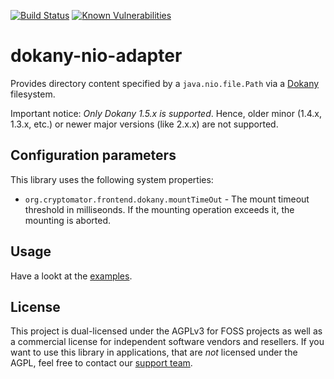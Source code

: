 [![Build Status](https://github.com/cryptomator/dokany-nio-adapter/workflows/Build/badge.svg)](https://github.com/cryptomator/dokany-nio-adapter/actions?query=workflow%3ABuild)
[![Known Vulnerabilities](https://snyk.io/test/github/cryptomator/dokany-nio-adapter/badge.svg)](https://snyk.io/test/github/cryptomator/dokany-nio-adapter)

# dokany-nio-adapter
Provides directory content specified by a `java.nio.file.Path` via a [Dokany](https://dokan-dev.github.io/) filesystem.

Important notice: *Only Dokany 1.5.x is supported*. Hence, older minor (1.4.x, 1.3.x, etc.) or newer major versions (like 2.x.x) are not supported.

## Configuration parameters

This library uses the following system properties:

* `org.cryptomator.frontend.dokany.mountTimeOut` - The mount timeout threshold in milliseonds. If the mounting operation exceeds it, the mounting is aborted.

## Usage

Have a lookt at the [examples](/src/test/java/org/cryptomator/frontend/dokany/ExampleFilesystemTests.java).

## License
This project is dual-licensed under the AGPLv3 for FOSS projects as well as a commercial license for independent software vendors and resellers. If you want to use this library in applications, that are *not* licensed under the AGPL, feel free to contact our [support team](https://cryptomator.org/help/).
